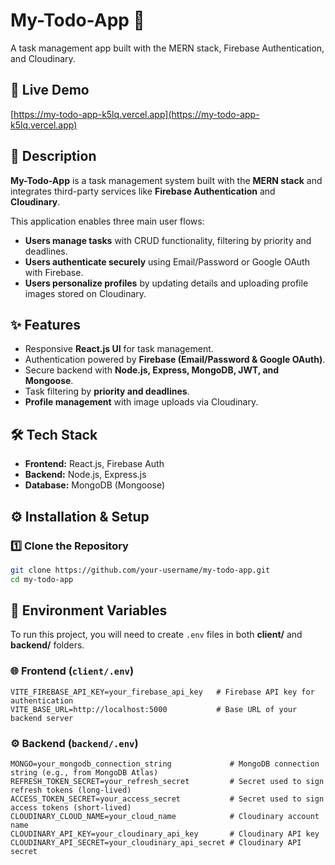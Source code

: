 
# My-Todo-App 📝  
A task management app built with the MERN stack, Firebase Authentication, and Cloudinary.

## 🚀 Live Demo
[https://my-todo-app-k5lq.vercel.app](https://my-todo-app-k5lq.vercel.app)

## 📌 Description
**My-Todo-App** is a task management system built with the **MERN stack** and integrates third-party services like **Firebase Authentication** and **Cloudinary**.  

This application enables three main user flows:  
- **Users manage tasks** with CRUD functionality, filtering by priority and deadlines.  
- **Users authenticate securely** using Email/Password or Google OAuth with Firebase.  
- **Users personalize profiles** by updating details and uploading profile images stored on Cloudinary.  

## ✨ Features
- Responsive **React.js UI** for task management.  
- Authentication powered by **Firebase (Email/Password & Google OAuth)**.  
- Secure backend with **Node.js, Express, MongoDB, JWT, and Mongoose**.  
- Task filtering by **priority and deadlines**.  
- **Profile management** with image uploads via Cloudinary.  

## 🛠️ Tech Stack
- **Frontend:** React.js, Firebase Auth  
- **Backend:** Node.js, Express.js  
- **Database:** MongoDB (Mongoose)


## ⚙️ Installation & Setup  

### 1️⃣ Clone the Repository
``` bash
git clone https://github.com/your-username/my-todo-app.git
cd my-todo-app
```

## 🔑 Environment Variables  
To run this project, you will need to create `.env` files in both **client/** and **backend/** folders.  


### 🌐 Frontend (`client/.env`)
```env
VITE_FIREBASE_API_KEY=your_firebase_api_key   # Firebase API key for authentication
VITE_BASE_URL=http://localhost:5000           # Base URL of your backend server
```

### ⚙️ Backend (`backend/.env`)
```env
MONGO=your_mongodb_connection_string             # MongoDB connection string (e.g., from MongoDB Atlas)
REFRESH_TOKEN_SECRET=your_refresh_secret         # Secret used to sign refresh tokens (long-lived)
ACCESS_TOKEN_SECRET=your_access_secret           # Secret used to sign access tokens (short-lived)
CLOUDINARY_CLOUD_NAME=your_cloud_name            # Cloudinary account name
CLOUDINARY_API_KEY=your_cloudinary_api_key       # Cloudinary API key
CLOUDINARY_API_SECRET=your_cloudinary_api_secret # Cloudinary API secret
```
